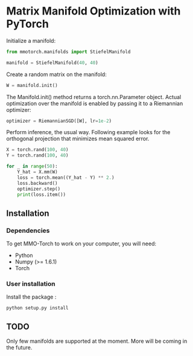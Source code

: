 # Matrix Manifold Optimization with PyTorch

Initialize a manifold:
```python
from mmotorch.manifolds import StiefelManifold

manifold = StiefelManifold(40, 40)
```

Create a random matrix on the manifold:
```python
W = manifold.init()
```

The Manifold.init() method returns a torch.nn.Parameter object.
Actual optimization over the manifold is enabled by passing it to
a Riemannian optimizer:
```python
optimizer = RiemannianSGD([W], lr=1e-2)
```

Perform inference, the usual way. Following example looks for the orthogonal projection
that minimizes mean squared error.
```python
X = torch.rand(100, 40)
Y = torch.rand(100, 40)

for _ in range(50):
    Y_hat = X.mm(W)
    loss = torch.mean((Y_hat - Y) ** 2.)
    loss.backward()
    optimizer.step()
    print(loss.item())
```


Installation
------------

### Dependencies


To get MMO-Torch to work on your computer, you will need:

- Python
- Numpy (>= 1.6.1)
- Torch

### User installation

Install the package :
```
python setup.py install
```

TODO
----

Only few manifolds are supported at the moment.
More will be coming in the future.
